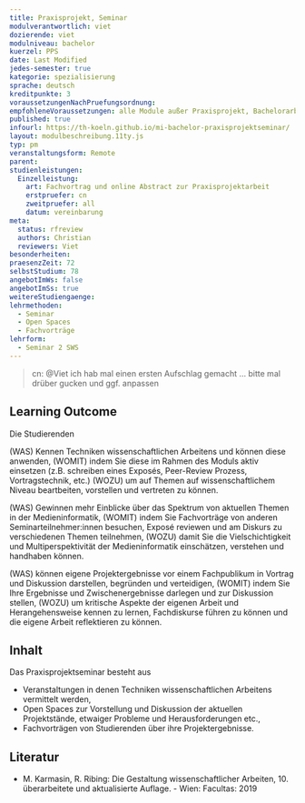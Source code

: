 ```yaml
---
title: Praxisprojekt, Seminar
modulverantwortlich: viet
dozierende: viet
modulniveau: bachelor
kuerzel: PPS
date: Last Modified
jedes-semester: true
kategorie: spezialisierung
sprache: deutsch
kreditpunkte: 3
voraussetzungenNachPruefungsordnung: 
empfohleneVoraussetzungen: alle Module außer Praxisprojekt, Bachelorarbeit und Bachelor Kolloquium
published: true
infourl: https://th-koeln.github.io/mi-bachelor-praxisprojektseminar/
layout: modulbeschreibung.11ty.js
typ: pm
veranstaltungsform: Remote
parent:
studienleistungen:
  Einzelleistung:
    art: Fachvortrag und online Abstract zur Praxisprojektarbeit
    erstpruefer: cn
    zweitpruefer: all
    datum: vereinbarung
meta:
  status: rfreview
  authors: Christian
  reviewers: Viet
besonderheiten: 
praesenzZeit: 72
selbstStudium: 78
angebotImWs: false
angebotImSs: true
weitereStudiengaenge: 
lehrmethoden:
  - Seminar
  - Open Spaces
  - Fachvorträge
lehrform:
  - Seminar 2 SWS
---
```


> cn: @Viet ich hab mal einen ersten Aufschlag gemacht … bitte mal drüber gucken und ggf. anpassen


## Learning Outcome
Die Studierenden  

(WAS) Kennen Techniken wissenschaftlichen Arbeitens und können diese anwenden, (WOMIT) indem Sie diese im Rahmen des Moduls aktiv einsetzen (z.B. schreiben eines Exposés, Peer-Review Prozess, Vortragstechnik, etc.) (WOZU) um auf Themen auf wissenschaftlichem Niveau beartbeiten, vorstellen und vertreten zu können.

(WAS) Gewinnen mehr Einblicke über das Spektrum von aktuellen Themen in der Medieninformatik, (WOMIT) indem Sie Fachvorträge von anderen Seminarteilnehmer:innen besuchen, Exposé reviewen und am Diskurs zu verschiedenen Themen teilnehmen, (WOZU) damit Sie die Vielschichtigkeit und Multiperspektivität der Medieninformatik einschätzen, verstehen und handhaben können.

(WAS) können eigene Projektergebnisse vor einem Fachpublikum in Vortrag und Diskussion darstellen, begründen und verteidigen, (WOMIT) indem Sie Ihre Ergebnisse und Zwischenergebnisse darlegen und zur Diskussion stellen, (WOZU) um kritische Aspekte der eigenen Arbeit und Herangehensweise kennen zu lernen, Fachdiskurse führen zu können und die eigene Arbeit reflektieren zu können.

## Inhalt
Das Praxisprojektseminar besteht aus

- Veranstaltungen in denen Techniken wissenschaftlichen Arbeitens vermittelt werden,
- Open Spaces zur Vorstellung und Diskussion der aktuellen Projektstände, etwaiger Probleme und Herausforderungen etc.,
- Fachvorträgen von Studierenden über ihre Projektergebnisse.

## Literatur
- M. Karmasin, R. Ribing: Die Gestaltung wissenschaftlicher Arbeiten, 10. überarbeitete und aktualisierte Auflage. - Wien: Facultas: 2019


